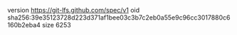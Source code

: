 version https://git-lfs.github.com/spec/v1
oid sha256:39e35123728d223d371af1bee03c3b7c2eb0a55e9c96cc3017880c6160b2eba4
size 6253
